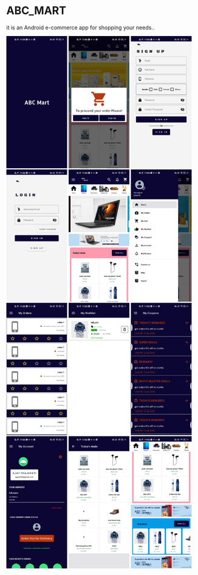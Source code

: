 # ABC_MART
it is an Android e-commerce app for shopping your needs..

<img src="abcimages/1.jpg" width="160" heigth="150"> <img src="abcimages/2.jpg" width="160" heigth="150"> <img src="abcimages/3.jpg" width="160" heigth="150">
<img src="abcimages/4.jpg" width="160" heigth="150"> <img src="abcimages/5.jpg" width="160" heigth="150"> <img src="abcimages/6.jpg" width="160" heigth="150">
<img src="abcimages/7.jpg" width="160" heigth="150"> <img src="abcimages/8.jpg" width="160" heigth="150"> <img src="abcimages/9.jpg" width="160" heigth="150">
<img src="abcimages/10.jpg" width="160" heigth="150"> <img src="abcimages/11.jpg" width="160" heigth="150"> <img src="abcimages/12.jpg" width="160" heigth="150">
